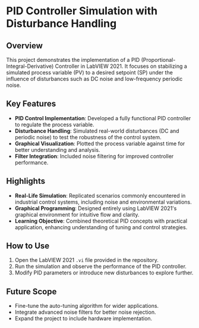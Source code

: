 
# PID Controller Simulation with Disturbance Handling

## Overview
This project demonstrates the implementation of a PID (Proportional-Integral-Derivative) Controller in LabVIEW 2021. It focuses on stabilizing a simulated process variable (PV) to a desired setpoint (SP) under the influence of disturbances such as DC noise and low-frequency periodic noise.

## Key Features
- **PID Control Implementation**: Developed a fully functional PID controller to regulate the process variable.
- **Disturbance Handling**: Simulated real-world disturbances (DC and periodic noise) to test the robustness of the control system.
- **Graphical Visualization**: Plotted the process variable against time for better understanding and analysis.
- **Filter Integration**: Included noise filtering for improved controller performance.

## Highlights
- **Real-Life Simulation**: Replicated scenarios commonly encountered in industrial control systems, including noise and environmental variations.
- **Graphical Programming**: Designed entirely using LabVIEW 2021's graphical environment for intuitive flow and clarity.
- **Learning Objective**: Combined theoretical PID concepts with practical application, enhancing understanding of tuning and control strategies.

## How to Use
1. Open the LabVIEW 2021 `.vi` file provided in the repository.
2. Run the simulation and observe the performance of the PID controller.
3. Modify PID parameters or introduce new disturbances to explore further.


## Future Scope
- Fine-tune the auto-tuning algorithm for wider applications.
- Integrate advanced noise filters for better noise rejection.
- Expand the project to include hardware implementation.
